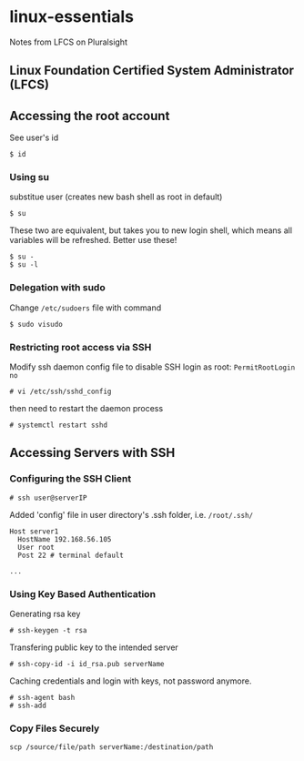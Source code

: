 # linux-essentials
Notes from LFCS on Pluralsight

## Linux Foundation Certified System Administrator (LFCS)

## Accessing the root account

See user's id
```
$ id
```

### Using su
substitue user (creates new bash shell as root in default)
```
$ su
```

These two are equivalent, but takes you to new login shell, which means all variables will be refreshed. Better use these!
```
$ su -
$ su -l
```

### Delegation with sudo
Change `/etc/sudoers` file with command
```
$ sudo visudo
```

### Restricting root access via SSH
Modify ssh daemon config file to disable SSH login as root: `PermitRootLogin no`
```
# vi /etc/ssh/sshd_config
```

then need to restart the daemon process
```
# systemctl restart sshd
```

## Accessing Servers with SSH
### Configuring the SSH Client
```
# ssh user@serverIP
```

Added 'config' file in user directory's .ssh folder, i.e. `/root/.ssh/`
```
Host server1
  HostName 192.168.56.105
  User root
  Post 22 # terminal default
  
...
```

### Using Key Based Authentication
Generating rsa key
```
# ssh-keygen -t rsa
```
Transfering public key to the intended server
```
# ssh-copy-id -i id_rsa.pub serverName
```

Caching credentials and login with keys, not password anymore.
```
# ssh-agent bash
# ssh-add
```

### Copy Files Securely
```
scp /source/file/path serverName:/destination/path
```
